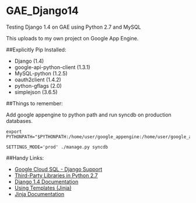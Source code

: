 GAE_Django14
============

Testing Django 1.4 on GAE using Python 2.7 and MySQL

This uploads to my own project on Google App Engine.

##Explicitly Pip Installed:

- Django (1.4)
- google-api-python-client (1.3.1)
- MySQL-python (1.2.5)
- oauth2client (1.4.2)
- python-gflags (2.0)
- simplejson (3.6.5)


##Things to remember:

Add google appengine to python path and run syncdb on production databases.

```
export PYTHONPATH="$PYTHONPATH:/home/user/google_appengine:/home/user/google_appengine/lib/django_1_3"
```
```
SETTINGS_MODE='prod' ./manage.py syncdb
```

##Handy Links:

- [Google Cloud SQL - Django Support](https://cloud.google.com/appengine/docs/python/cloud-sql/django)
- [Third-Party Libraries in Python 2.7](https://cloud.google.com/appengine/docs/python/tools/libraries27)
- [Django 1.4 Documentation](https://docs.djangoproject.com/en/1.4/)
- [Using Templates (Jinja)](https://cloud.google.com/appengine/docs/python/gettingstartedpython27/templates)
- [Jinja Documentation](http://jinja.pocoo.org/docs/dev/)